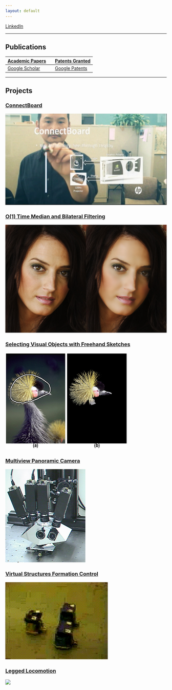 ```yaml
---
layout: default
---
```


[LinkedIn](https://www.linkedin.com/in/karhantan)

------

## Publications

[Academic Papers](/Publications) | |  [Patents Granted](/patents) 
:---|:---|:---
[Google Scholar](https://scholar.google.com/citations?hl=en&user=Fz17zgcAAAAJ) |  | [Google Patents](https://patents.google.com/?inventor=kar-han+tan,Kar+Han+Tan&status=GRANT&clustered=false&sort=new&num=100)

------

## Projects 

### [ConnectBoard](/ConnectBoard) 

[![](/ConnectBoard/ConnectBoard.png)](/ConnectBoard)

### [O(1) Time Median and Bilateral Filtering](/CTMBF)

[![](/CTMBF/ctbf.jpg)](/CTMBF)

### [Selecting Visual Objects with Freehand Sketches](/Selection)

[![](/Selection/selection_files/fig01.jpeg)](/Selection)

### [Multiview Panoramic Camera](/Pyramid)

[![](/Pyramid/camera_files/spam_setup.jpeg)](/Pyramid)

### [Virtual Structures Formation Control](/VS)

[![](/assets/mif_qt4.gif)](/VS)

### [Legged Locomotion](/Legged)

[![](/assets/Walking.gif)](/Legged)

